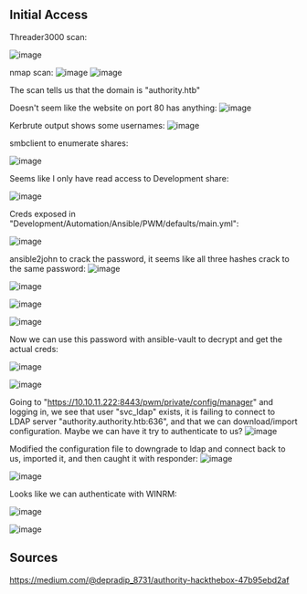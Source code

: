 ## Initial Access

Threader3000 scan:

![image](https://github.com/michaelwang3668/ctf-writeups/assets/75542248/6008e914-bb30-4e14-9f47-c8e4d2d29c1f)

nmap scan:
![image](https://github.com/michaelwang3668/ctf-writeups/assets/75542248/f41c4f51-9cb1-4168-b9f8-b5cfa4e0ce66)
![image](https://github.com/michaelwang3668/ctf-writeups/assets/75542248/78604f29-9e14-4c3d-b59d-2ea1f1244278)

The scan tells us that the domain is "authority.htb"

Doesn't seem like the website on port 80 has anything:
![image](https://github.com/michaelwang3668/ctf-writeups/assets/75542248/0f1e8b44-169e-45d4-b00b-0bcdff21a369)

Kerbrute output shows some usernames:
![image](https://github.com/michaelwang3668/ctf-writeups/assets/75542248/2b1eb5b7-77c8-4cd8-a0f9-11610e57012b)

smbclient to enumerate shares:

![image](https://github.com/michaelwang3668/ctf-writeups/assets/75542248/b740ea9f-4f2b-473a-a19d-ea8a25af3ab3)

Seems like I only have read access to Development share:

![image](https://github.com/michaelwang3668/ctf-writeups/assets/75542248/2fb023ce-1dfb-4b6f-90be-4645f6ec38c4)

Creds exposed in "Development/Automation/Ansible/PWM/defaults/main.yml":

![image](https://github.com/michaelwang3668/ctf-writeups/assets/75542248/ad60d1ec-a2cf-49af-ae23-2af30bd2607c)

ansible2john to crack the password, it seems like all three hashes crack to the same password:
![image](https://github.com/michaelwang3668/ctf-writeups/assets/75542248/4a425dad-efd4-446d-824c-f3d40ad3ea4b)

![image](https://github.com/michaelwang3668/ctf-writeups/assets/75542248/e315a0a3-252f-4b22-86c6-64703cfc4beb)

![image](https://github.com/michaelwang3668/ctf-writeups/assets/75542248/6446da45-42bf-4f7f-b0c6-218270872665)

![image](https://github.com/michaelwang3668/ctf-writeups/assets/75542248/3b3ebd1d-b411-440a-a28d-8db2e3dfe2b5)

Now we can use this password with ansible-vault to decrypt and get the actual creds:

![image](https://github.com/michaelwang3668/ctf-writeups/assets/75542248/b3b1b161-02aa-4e78-bbbe-8440dc10d235)

![image](https://github.com/michaelwang3668/ctf-writeups/assets/75542248/2646a8a6-ec91-45f5-a660-1318b71a4d2c)

Going to "https://10.10.11.222:8443/pwm/private/config/manager" and logging in, we see that user "svc_ldap" exists, it is failing to connect to LDAP server "authority.authority.htb:636", and that we can download/import configuration. Maybe we can have it try to authenticate to us?
![image](https://github.com/michaelwang3668/ctf-writeups/assets/75542248/94c381df-8ac2-4608-8903-bc31f8ffda7c)

Modified the configuration file to downgrade to ldap and connect back to us, imported it, and then caught it with responder:
![image](https://github.com/michaelwang3668/ctf-writeups/assets/75542248/f96e1624-4185-411d-9f6a-884c9a53e33c)

![image](https://github.com/michaelwang3668/ctf-writeups/assets/75542248/12d4d63a-5d7d-4e59-af9e-77d9b304b2bf)

Looks like we can authenticate with WINRM:

![image](https://github.com/michaelwang3668/ctf-writeups/assets/75542248/6507636a-98f8-4053-8c56-cd6880f801ba)

![image](https://github.com/michaelwang3668/ctf-writeups/assets/75542248/c335d65d-237f-4c9c-b203-3b35e7da0184)


## Sources
https://medium.com/@depradip_8731/authority-hackthebox-47b95ebd2af
